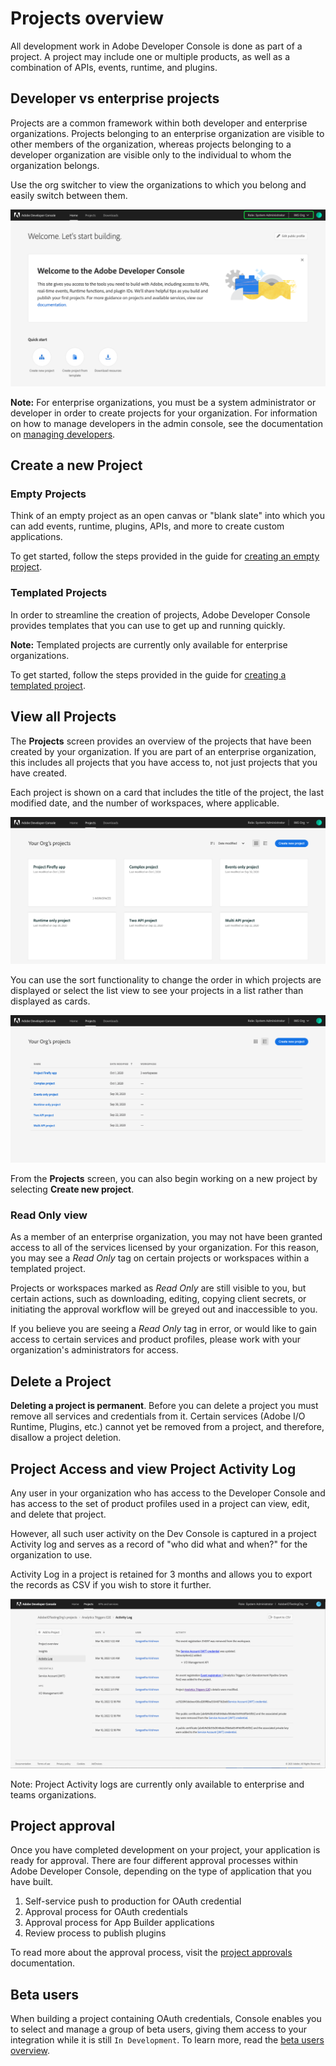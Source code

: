 # Projects overview

All development work in Adobe Developer Console is done as part of a project. A project may include one or multiple products, as well as a combination of APIs, events, runtime, and plugins. 

## Developer vs enterprise projects

Projects are a common framework within both developer and enterprise organizations. Projects belonging to an enterprise organization are visible to other members of the organization, whereas projects belonging to a developer organization are visible only to the individual to whom the organization belongs.

Use the org switcher to view the organizations to which you belong and easily switch between them.

![Organization switcher on the Console home screen.](../../images/switch-organizations.png)

<InlineAlert slots="text"/>

**Note:** For enterprise organizations, you must be a system administrator or developer in order to create projects for your organization. For information on how to manage developers in the admin console, see the documentation on [managing developers](https://helpx.adobe.com/enterprise/using/manage-developers.html).

## Create a new Project

### Empty Projects

Think of an empty project as an open canvas or "blank slate" into which you can add events, runtime, plugins, APIs, and more to create custom applications.

To get started, follow the steps provided in the guide for [creating an empty project](projects-empty.md).

### Templated Projects

In order to streamline the creation of projects, Adobe Developer Console provides templates that you can use to get up and running quickly. 

**Note:** Templated projects are currently only available for enterprise organizations.

To get started, follow the steps provided in the guide for [creating a templated project](projects-template.md).

## View all Projects

The **Projects** screen provides an overview of the projects that have been created by your organization. If you are part of an enterprise organization, this includes all projects that you have access to, not just projects that you have created.

Each project is shown on a card that includes the title of the project, the last modified date, and the number of workspaces, where applicable.

![All Projects screen (card view)](../../images/projects-card-view.png)

You can use the sort functionality to change the order in which projects are displayed or select the list view to see your projects in a list rather than displayed as cards.

![All Projects screen (list view)](../../images/projects-list-view.png)

From the **Projects** screen, you can also begin working on a new project by selecting **Create new project**.

### Read Only view

As a member of an enterprise organization, you may not have been granted access to all of the services licensed by your organization. For this reason, you may see a *Read Only* tag on certain projects or workspaces within a templated project.

Projects or workspaces marked as *Read Only* are still visible to you, but certain actions, such as downloading, editing, copying client secrets, or initiating the approval workflow will be greyed out and inaccessible to you.

If you believe you are seeing a *Read Only* tag in error, or would like to gain access to certain services and product profiles, please work with your organization's administrators for access.

## Delete a Project

**Deleting a project is permanent**. Before you can delete a project you must remove all services and credentials from it. Certain services (Adobe I/O Runtime, Plugins, etc.) cannot yet be removed from a project, and therefore, disallow a project deletion.


## Project Access and view Project Activity Log

Any user in your organization who has access to the Developer Console and has access to the set of product profiles used in a project can view, edit, and delete that project.

However, all such user activity on the Dev Console is captured in a project Activity log and serves as a record of "who did what and when?" for the organization to use. 

Activity Log in a project is retained for 3 months and allows you to export the records as CSV if you wish to store it further. 

![Project Activity Log](../../images/project-activity-log.png)

<InlineAlert slots="text"/>

Note: Project Activity logs are currently only available to enterprise and teams organizations.

## Project approval

Once you have completed development on your project, your application is ready for approval. There are four different approval processes within Adobe Developer Console, depending on the type of application that you have built. 

1. Self-service push to production for OAuth credential
2. Approval process for OAuth credentials
3. Approval process for App Builder applications
4. Review process to publish plugins

To read more about the approval process, visit the [project approvals](approval.md) documentation.

## Beta users

When building a project containing OAuth credentials, Console enables you to select and manage a group of beta users, giving them access to your integration while it is still `In Development`. To learn more, read the [beta users overview](beta-users.md).


